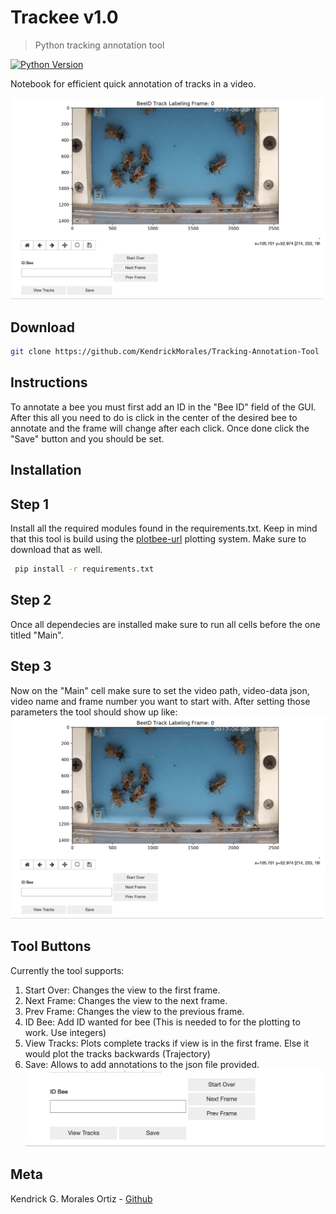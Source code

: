 # Trackee v1.0
> Python tracking annotation tool

[![Python Version][python-image]][python-url]


Notebook for efficient quick annotation of tracks in a video.

![Tool Screenshot][tool-image]

## Download
```sh
git clone https://github.com/KendrickMorales/Tracking-Annotation-Tool
```
## Instructions
To annotate a bee you must first add an ID in the "Bee ID" field of the GUI. After this all you need to do is click in the center of the desired bee to annotate and the frame will change after each click. Once done click the "Save" button and you should be set.


## Installation 
## Step 1
Install all the required modules found in the requirements.txt. Keep in mind that this tool is build using the [plotbee-url] plotting system. Make sure to download that as well.
```sh
 pip install -r requirements.txt
 ```

 ## Step 2
Once all dependecies are installed make sure to run all cells before the one titled "Main".

## Step 3
Now on the "Main" cell make sure to set the video path, video-data json, video name and frame number you want to start with. After setting those parameters the tool should show up like:
![Tool Screenshot][tool-image]


## Tool Buttons
Currently the tool supports:
1. Start Over: Changes the view to the first frame.
2. Next Frame: Changes the view to the next frame.
3. Prev Frame: Changes the view to the previous frame.
4. ID Bee: Add ID wanted for bee (This is needed to for the plotting to work. Use integers)
5. View Tracks: Plots complete tracks if view is in the first frame. Else it would plot the tracks backwards (Trajectory)
6. Save: Allows to add annotations to the json file provided.
![Buttons Screenshot][buttons-image]




## Meta
Kendrick G. Morales Ortiz - [Github](https://github.com/KendrickMorales)


<!-- Markdown link & img dfn's -->
[python-url]: https://www.python.org/downloads/
[python-image]: https://upload.wikimedia.org/wikipedia/commons/a/a5/Blue_Python_3.8_Shield_Badge.svg
[tool-image]: docs/tracking_tool.png
[buttons-image]: docs/buttons.png
[bookera-url]: https://github.com/Bookera-App
[plotbee-url]: https://github.com/jachansantiago/plotbee
